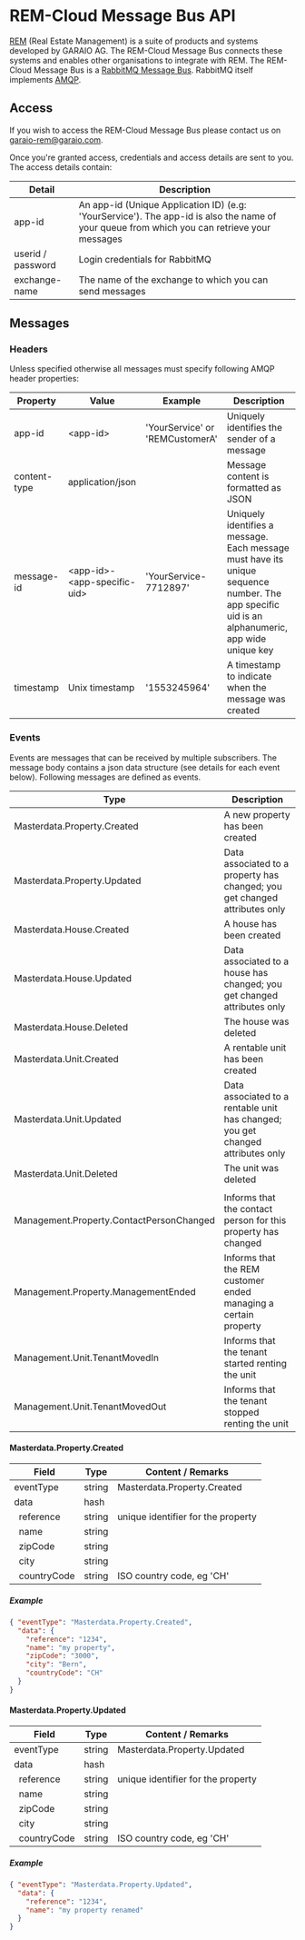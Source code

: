 ﻿# REM-Cloud Message Bus API
[REM](https://www.garaio-rem.ch/) (Real Estate Management) is a suite of products and systems developed by GARAIO AG. The REM-Cloud Message Bus connects
these systems and enables other organisations to integrate with REM. The REM-Cloud Message Bus is a [RabbitMQ Message Bus](https://www.rabbitmq.com/).
RabbitMQ itself implements [AMQP](https://www.amqp.org/).
## Access
If you wish to access the REM-Cloud Message Bus please contact us on [garaio-rem@garaio.com](mailto:youraddress@ucsc.edu).

Once you're granted access, credentials and access details are sent to you. The access details contain:

Detail | Description
-|-
app-id | An app-id (Unique Application ID) (e.g: 'YourService'). The app-id is also the name of your queue from which you can retrieve your messages
userid / password | Login  credentials for RabbitMQ
exchange-name | The name of the exchange to which you can send messages

## Messages
### Headers
Unless specified otherwise all messages must specify following AMQP header properties:

Property | Value | Example | Description
-|-|-|-
app-id| \<app-id> | 'YourService' or 'REMCustomerA'  | Uniquely identifies the sender of a message |
content-type| application/json || Message content is formatted as JSON |
message-id | \<app-id>-\<app-specific-uid>| 'YourService-7712897' | Uniquely identifies a message. Each message must have its unique sequence number. The app specific uid is an alphanumeric, app wide unique key |
timestamp | Unix timestamp | '1553245964' | A timestamp to indicate when the message was created |

### Events
Events are messages that can be received by multiple subscribers. The message body contains a json data structure (see details for each event below). Following messages are defined as events.

Type | Description
-|-
Masterdata.Property.Created | A new property has been created
Masterdata.Property.Updated | Data associated to a property has changed; you get changed attributes only
Masterdata.House.Created | A house has been created
Masterdata.House.Updated | Data associated to a house has changed; you get changed attributes only
Masterdata.House.Deleted | The house was deleted
Masterdata.Unit.Created | A rentable unit has been created
Masterdata.Unit.Updated | Data associated to a rentable unit has changed; you get changed attributes only
Masterdata.Unit.Deleted | The unit was deleted
|||
Management.Property.ContactPersonChanged | Informs that the contact person for this property has changed
Management.Property.ManagementEnded | Informs that the REM customer ended managing a certain property
Management.Unit.TenantMovedIn | Informs that the tenant started renting the unit
Management.Unit.TenantMovedOut | Informs that the tenant stopped renting the unit

#### Masterdata.Property.Created
Field | Type | Content / Remarks
-|-|-
eventType | string | Masterdata.Property.Created
data | hash |
&nbsp;&nbsp;reference | string | unique identifier for the property
&nbsp;&nbsp;name | string |
&nbsp;&nbsp;zipCode | string |
&nbsp;&nbsp;city | string |
&nbsp;&nbsp;countryCode | string | ISO country code, eg 'CH'

##### Example

```json
{ "eventType": "Masterdata.Property.Created",
  "data": {
    "reference": "1234",
    "name": "my property",
    "zipCode": "3000",
    "city": "Bern",
    "countryCode": "CH"
  }
}
```
#### Masterdata.Property.Updated
Field | Type | Content / Remarks
-|-|-
eventType | string | Masterdata.Property.Updated
data | hash |
&nbsp;&nbsp;reference | string | unique identifier for the property
&nbsp;&nbsp;name | string |
&nbsp;&nbsp;zipCode | string |
&nbsp;&nbsp;city | string |
&nbsp;&nbsp;countryCode | string | ISO country code, eg 'CH'

##### Example

```json
{ "eventType": "Masterdata.Property.Updated",
  "data": {
    "reference": "1234",
    "name": "my property renamed"
  }
}
```
